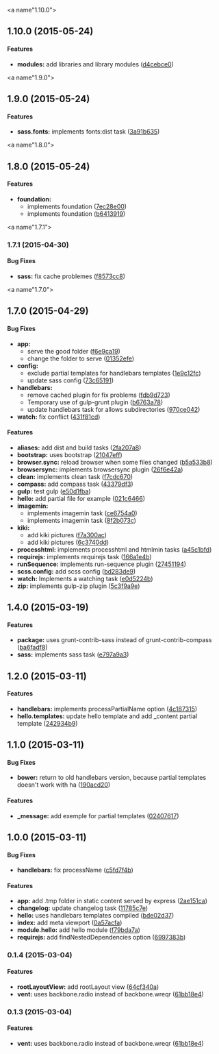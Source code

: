 <a name"1.10.0"></a>
## 1.10.0 (2015-05-24)


#### Features

* **modules:** add libraries and library modules ([d4cebce0](https://github.com/kiki-le-singe/marionette-boilerplate/commit/d4cebce0))


<a name"1.9.0"></a>
## 1.9.0 (2015-05-24)


#### Features

* **sass.fonts:** implements fonts:dist task ([3a91b635](https://github.com/kiki-le-singe/marionette-boilerplate/commit/3a91b635))


<a name"1.8.0"></a>
## 1.8.0 (2015-05-24)


#### Features

* **foundation:**
  * implements foundation ([7ec28e00](https://github.com/kiki-le-singe/marionette-boilerplate/commit/7ec28e00))
  * implements foundation ([b6413919](https://github.com/kiki-le-singe/marionette-boilerplate/commit/b6413919))


<a name"1.7.1"></a>
### 1.7.1 (2015-04-30)


#### Bug Fixes

* **sass:** fix cache problemes ([f8573cc8](https://github.com/kiki-le-singe/marionette-boilerplate/commit/f8573cc8))


<a name"1.7.0"></a>
## 1.7.0 (2015-04-29)


#### Bug Fixes

* **app:**
  * serve the good folder ([f6e9ca19](https://github.com/kiki-le-singe/marionette-boilerplate/commit/f6e9ca19))
  * change the folder to serve ([01352efe](https://github.com/kiki-le-singe/marionette-boilerplate/commit/01352efe))
* **config:**
  * exclude partial templates for handlebars templates ([1e9c12fc](https://github.com/kiki-le-singe/marionette-boilerplate/commit/1e9c12fc))
  * update sass config ([73c65191](https://github.com/kiki-le-singe/marionette-boilerplate/commit/73c65191))
* **handlebars:**
  * remove cached plugin for fix problems ([fdb9d723](https://github.com/kiki-le-singe/marionette-boilerplate/commit/fdb9d723))
  * Temporary use of gulp-grunt plugin ([b6763a78](https://github.com/kiki-le-singe/marionette-boilerplate/commit/b6763a78))
  * update handlebars task for allows subdirectories ([970ce042](https://github.com/kiki-le-singe/marionette-boilerplate/commit/970ce042))
* **watch:** fix conflict ([431f81cd](https://github.com/kiki-le-singe/marionette-boilerplate/commit/431f81cd))


#### Features

* **aliases:** add dist and build tasks ([2fa207a8](https://github.com/kiki-le-singe/marionette-boilerplate/commit/2fa207a8))
* **bootstrap:** uses bootstrap ([21047eff](https://github.com/kiki-le-singe/marionette-boilerplate/commit/21047eff))
* **browser.sync:** reload browser when some files changed ([b5a533b8](https://github.com/kiki-le-singe/marionette-boilerplate/commit/b5a533b8))
* **browsersync:** implements browsersync plugin ([26f6e42a](https://github.com/kiki-le-singe/marionette-boilerplate/commit/26f6e42a))
* **clean:** implements clean task ([f7cdc670](https://github.com/kiki-le-singe/marionette-boilerplate/commit/f7cdc670))
* **compass:** add compass task ([43379df3](https://github.com/kiki-le-singe/marionette-boilerplate/commit/43379df3))
* **gulp:** test gulp ([e50d1fba](https://github.com/kiki-le-singe/marionette-boilerplate/commit/e50d1fba))
* **hello:** add partial file for example ([021c6466](https://github.com/kiki-le-singe/marionette-boilerplate/commit/021c6466))
* **imagemin:**
  * implements imagemin task ([ce6754a0](https://github.com/kiki-le-singe/marionette-boilerplate/commit/ce6754a0))
  * implements imagemin task ([8f2b073c](https://github.com/kiki-le-singe/marionette-boilerplate/commit/8f2b073c))
* **kiki:**
  * add kiki pictures ([f7a300ac](https://github.com/kiki-le-singe/marionette-boilerplate/commit/f7a300ac))
  * add kiki pictures ([6c3740dd](https://github.com/kiki-le-singe/marionette-boilerplate/commit/6c3740dd))
* **processhtml:** implements processhtml and htmlmin tasks ([a45c1bfd](https://github.com/kiki-le-singe/marionette-boilerplate/commit/a45c1bfd))
* **requirejs:** implements requirejs task ([166a1e4b](https://github.com/kiki-le-singe/marionette-boilerplate/commit/166a1e4b))
* **runSequence:** implements run-sequence plugin ([27451194](https://github.com/kiki-le-singe/marionette-boilerplate/commit/27451194))
* **scss.config:** add scss config ([bd283de9](https://github.com/kiki-le-singe/marionette-boilerplate/commit/bd283de9))
* **watch:** Implements a watching task ([e0d5224b](https://github.com/kiki-le-singe/marionette-boilerplate/commit/e0d5224b))
* **zip:** implements gulp-zip plugin ([5c3f9a9e](https://github.com/kiki-le-singe/marionette-boilerplate/commit/5c3f9a9e))


<a name="1.4.0"></a>
## 1.4.0 (2015-03-19)


#### Features

* **package:** uses grunt-contrib-sass instead of grunt-contrib-compass ([ba6fadf8](https://github.com/kiki-le-singe/marionette-boilerplate/commit/ba6fadf8a5b3b1f3c57e2e20501a98a76cc90da2))
* **sass:** implements sass task ([e797a9a3](https://github.com/kiki-le-singe/marionette-boilerplate/commit/e797a9a3d13332a321cba40f28a164b1c9d3da7b))


<a name="1.2.0"></a>
## 1.2.0 (2015-03-11)


#### Features

* **handlebars:** implements processPartialName option ([4c187315](https://github.com/kiki-le-singe/marionette-boilerplate/commit/4c1873151d962af7fbf8831660a90812d37f90a6))
* **hello.templates:** update hello template and add _content partial template ([242934b9](https://github.com/kiki-le-singe/marionette-boilerplate/commit/242934b98b3c474ef5453d86feb5f939961742c2))


<a name="1.1.0"></a>
## 1.1.0 (2015-03-11)


#### Bug Fixes

* **bower:** return to old handlebars version, because partial templates doesn't work with ha ([190acd20](https://github.com/kiki-le-singe/marionette-boilerplate/commit/190acd2031bbd8468e40bbdabf1ced9f5582b9fe))


#### Features

* **_message:** add exemple for partial templates ([02407617](https://github.com/kiki-le-singe/marionette-boilerplate/commit/02407617814f66430c19326c966636be5bdc9581))


<a name="1.0.0"></a>
## 1.0.0 (2015-03-11)


#### Bug Fixes

* **handlebars:** fix processName ([c5fd7f4b](https://github.com/kiki-le-singe/marionette-boilerplate/commit/c5fd7f4bd3ce3c6b42c82febb5f28c9563074aa5))


#### Features

* **app:** add .tmp folder in static content served by express ([2ae151ca](https://github.com/kiki-le-singe/marionette-boilerplate/commit/2ae151ca07dd673fe21ce61b790c4f8d7b61e1b6))
* **changelog:** update changelog task ([11785c7e](https://github.com/kiki-le-singe/marionette-boilerplate/commit/11785c7eef4c3c8c36488b925527c3914500b883))
* **hello:** uses handlebars templates compiled ([bde02d37](https://github.com/kiki-le-singe/marionette-boilerplate/commit/bde02d37d54f4fcd42c82413429073f664617820))
* **index:** add meta viewport ([0a57acfa](https://github.com/kiki-le-singe/marionette-boilerplate/commit/0a57acfa389fb76546b2f13fbab02e1f74977c30))
* **module.hello:** add hello module ([f79bda7a](https://github.com/kiki-le-singe/marionette-boilerplate/commit/f79bda7aa16a9a519aabfd4961857f96711d4288))
* **requirejs:** add findNestedDependencies option ([6997383b](https://github.com/kiki-le-singe/marionette-boilerplate/commit/6997383b9f6a9a3f804299b061f3f5ea408a1b3f))


<a name="0.1.4"></a>
### 0.1.4 (2015-03-04)


#### Features

* **rootLayoutView:** add rootLayout view ([64cf340a](https://github.com/kiki-le-singe/marionette-boilerplate/commit/64cf340a9b82042ec7ae77680b1d3918097fa0b9))
* **vent:** uses backbone.radio instead of backbone.wreqr ([61bb18e4](https://github.com/kiki-le-singe/marionette-boilerplate/commit/61bb18e4a619930932b98deb9d830162a27e9234))


<a name="0.1.3"></a>
### 0.1.3 (2015-03-04)


#### Features

* **vent:** uses backbone.radio instead of backbone.wreqr ([61bb18e4](https://github.com/kiki-le-singe/marionette-boilerplate/commit/61bb18e4a619930932b98deb9d830162a27e9234))
